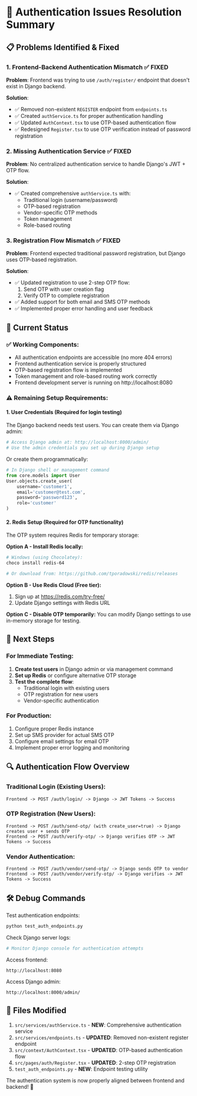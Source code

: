 # 🔧 Authentication Issues Resolution Summary

## 📋 Problems Identified & Fixed

### 1. **Frontend-Backend Authentication Mismatch** ✅ FIXED
**Problem**: Frontend was trying to use `/auth/register/` endpoint that doesn't exist in Django backend.

**Solution**: 
- ✅ Removed non-existent `REGISTER` endpoint from `endpoints.ts`
- ✅ Created `authService.ts` for proper authentication handling
- ✅ Updated `AuthContext.tsx` to use OTP-based authentication flow
- ✅ Redesigned `Register.tsx` to use OTP verification instead of password registration

### 2. **Missing Authentication Service** ✅ FIXED
**Problem**: No centralized authentication service to handle Django's JWT + OTP flow.

**Solution**: 
- ✅ Created comprehensive `authService.ts` with:
  - Traditional login (username/password)
  - OTP-based registration
  - Vendor-specific OTP methods
  - Token management
  - Role-based routing

### 3. **Registration Flow Mismatch** ✅ FIXED
**Problem**: Frontend expected traditional password registration, but Django uses OTP-based registration.

**Solution**:
- ✅ Updated registration to use 2-step OTP flow:
  1. Send OTP with user creation flag
  2. Verify OTP to complete registration
- ✅ Added support for both email and SMS OTP methods
- ✅ Implemented proper error handling and user feedback

## 🚀 Current Status

### ✅ Working Components:
- All authentication endpoints are accessible (no more 404 errors)
- Frontend authentication service is properly structured
- OTP-based registration flow is implemented
- Token management and role-based routing work correctly
- Frontend development server is running on http://localhost:8080

### ⚠️ Remaining Setup Requirements:

#### 1. **User Credentials** (Required for login testing)
The Django backend needs test users. You can create them via Django admin:

```bash
# Access Django admin at: http://localhost:8000/admin/
# Use the admin credentials you set up during Django setup
```

Or create them programmatically:
```python
# In Django shell or management command
from core.models import User
User.objects.create_user(
    username='customer1',
    email='customer@test.com',
    password='password123',
    role='customer'
)
```

#### 2. **Redis Setup** (Required for OTP functionality)
The OTP system requires Redis for temporary storage:

**Option A - Install Redis locally:**
```bash
# Windows (using Chocolatey):
choco install redis-64

# Or download from: https://github.com/tporadowski/redis/releases
```

**Option B - Use Redis Cloud (Free tier):**
1. Sign up at https://redis.com/try-free/
2. Update Django settings with Redis URL

**Option C - Disable OTP temporarily:**
You can modify Django settings to use in-memory storage for testing.

## 🎯 Next Steps

### For Immediate Testing:
1. **Create test users** in Django admin or via management command
2. **Set up Redis** or configure alternative OTP storage
3. **Test the complete flow**:
   - Traditional login with existing users
   - OTP registration for new users
   - Vendor-specific authentication

### For Production:
1. Configure proper Redis instance
2. Set up SMS provider for actual SMS OTP
3. Configure email settings for email OTP
4. Implement proper error logging and monitoring

## 🔍 Authentication Flow Overview

### Traditional Login (Existing Users):
```
Frontend -> POST /auth/login/ -> Django -> JWT Tokens -> Success
```

### OTP Registration (New Users):
```
Frontend -> POST /auth/send-otp/ (with create_user=true) -> Django creates user + sends OTP
Frontend -> POST /auth/verify-otp/ -> Django verifies OTP -> JWT Tokens -> Success
```

### Vendor Authentication:
```
Frontend -> POST /auth/vendor/send-otp/ -> Django sends OTP to vendor
Frontend -> POST /auth/vendor/verify-otp/ -> Django verifies -> JWT Tokens -> Success
```

## 🛠️ Debug Commands

Test authentication endpoints:
```bash
python test_auth_endpoints.py
```

Check Django server logs:
```bash
# Monitor Django console for authentication attempts
```

Access frontend:
```
http://localhost:8080
```

Access Django admin:
```
http://localhost:8000/admin/
```

## 📝 Files Modified

1. `src/services/authService.ts` - **NEW**: Comprehensive authentication service
2. `src/services/endpoints.ts` - **UPDATED**: Removed non-existent register endpoint
3. `src/context/AuthContext.tsx` - **UPDATED**: OTP-based authentication flow
4. `src/pages/auth/Register.tsx` - **UPDATED**: 2-step OTP registration
5. `test_auth_endpoints.py` - **NEW**: Endpoint testing utility

The authentication system is now properly aligned between frontend and backend! 🎉